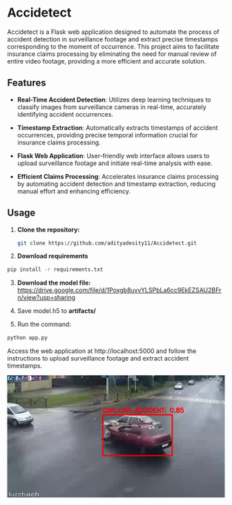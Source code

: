 # Accidetect

Accidetect is a Flask web application designed to automate the process of accident detection in surveillance footage and extract precise timestamps corresponding to the moment of occurrence. This project aims to facilitate insurance claims processing by eliminating the need for manual review of entire video footage, providing a more efficient and accurate solution.

## Features

- **Real-Time Accident Detection**: Utilizes deep learning techniques to classify images from surveillance cameras in real-time, accurately identifying accident occurrences.

- **Timestamp Extraction**: Automatically extracts timestamps of accident occurrences, providing precise temporal information crucial for insurance claims processing.

- **Flask Web Application**: User-friendly web interface allows users to upload surveillance footage and initiate real-time analysis with ease.

- **Efficient Claims Processing**: Accelerates insurance claims processing by automating accident detection and timestamp extraction, reducing manual effort and enhancing efficiency.

## Usage

1. **Clone the repository:**

   ```bash
   git clone https://github.com/adityadesity11/Accidetect.git
   ```

2. **Download requirements**
```bash
pip install -r requirements.txt
```
3. **Download the model file:** https://drive.google.com/file/d/1Poxgb8uvvYLSPbLa6cc9EkEZSAU2BFrn/view?usp=sharing

4. Save model.h5 to **artifacts/**

5. Run the command:
```bash
python app.py
```
Access the web application at http://localhost:5000 and follow the instructions to upload surveillance footage and extract accident timestamps.







![Sample result](static/sample_output.jpg)